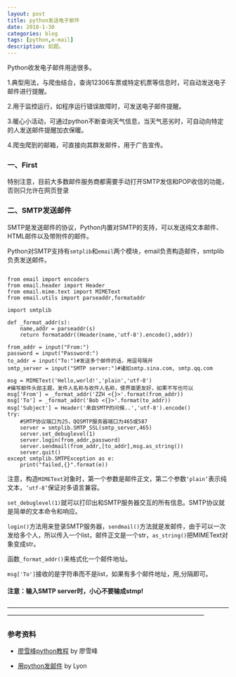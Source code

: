 ```yaml
---
layout: post
title: python发送电子邮件
date: 2018-1-30
categories: blog
tags: [python,e-mail]
description: 如题。
---
```


Python收发电子邮件用途很多。

1.典型用法，与爬虫结合，查询12306车票或特定机票等信息时，可自动发送电子邮件进行提醒。

2.用于监控运行，如程序运行错误故障时，可发送电子邮件提醒。

3.暖心小活动，可通过python不断查询天气信息，当天气恶劣时，可自动向特定的人发送邮件提醒加衣保暖。

4.爬虫爬到的邮箱，可直接向其群发邮件，用于广告宣传。


### 一、First
特别注意，目前大多数邮件服务商都需要手动打开SMTP发信和POP收信的功能，否则只允许在网页登录
### 二、SMTP发送邮件
SMTP是发送邮件的协议，Python内置对SMTP的支持，可以发送纯文本邮件、HTML邮件以及带附件的邮件。

Python对SMTP支持有<code>smtplib</code>和<code>email</code>两个模块，email负责构造邮件，smtplib负责发送邮件。

<pre><code>
from email import encoders
from email.header import Header
from email.mime.text import MIMEText
from email.utils import parseaddr,formataddr

import smtplib

def _format_addr(s):
    name,addr = parseaddr(s)
    return formataddr((Header(name,'utf-8').encode(),addr))

from_addr = input("From:")
password = input("Password:")
to_addr = input("To:")#发送多个邮件的话，用逗号隔开
smtp_server = input("SMTP server:")#诸如smtp.sina.com, smtp.qq.com

msg = MIMEText('Hello,world!','plain','utf-8')
#编写邮件头部主题，发件人名称与收件人名称，使界面更友好，如果不写也可以
msg['From'] = _format_addr('ZZH <{}>'.format(from_addr))
msg['To'] = _format_addr('Bob <{}>'.format(to_addr))
msg['Subject'] = Header('来自SMTP的问候..','utf-8').encode()
try:
    #SMTP协议端口为25，QQSMTP服务器端口为465或587
    server = smtplib.SMTP_SSL(smtp_server,465)
    server.set_debuglevel(1)
    server.login(from_addr,password)
    server.sendmail(from_addr,[to_addr],msg.as_string())
    server.quit()
except smtplib.SMTPException as e:
    print("failed,{}".format(e))
</code></pre>

注意，构造<code>MIMEText</code>对象时，第一个参数是邮件正文，第二个参数<code>‘plain’</code>表示纯文本，<code>‘utf-8’</code>保证对多语言兼容。

<code>set_debuglevel(1)</code>就可以打印出和SMTP服务器交互的所有信息。SMTP协议就是简单的文本命令和响应。

<code>login()</code>方法用来登录SMTP服务器，<code>sendmail()</code>方法就是发邮件，由于可以一次发给多个人，所以传入一个list，邮件正文是一个str，<code>as_string()</code>把MIMEText对象变成str。

函数<code>_format_addr()</code>来格式化一个邮件地址。

<code>msg['To']</code>接收的是字符串而不是list，如果有多个邮件地址，用,分隔即可。

#### 注意：输入SMTP server时，小心不要输成stmp!
————————————————————————————————————————————————————————————————————
### 参考资料
* [廖雪峰python教程](https://www.liaoxuefeng.com/wiki/0014316089557264a6b348958f449949df42a6d3a2e542c000) by 廖雪峰

* [用python发邮件](https://zhuanlan.zhihu.com/p/33192111) by Lyon










